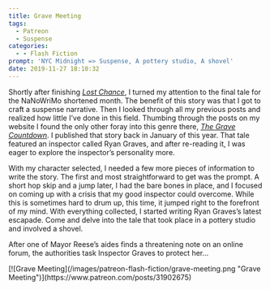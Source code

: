 ```yaml
---
title: Grave Meeting
tags:
  - Patreon
  - Suspense
categories:
  - - Flash Fiction
prompt: 'NYC Midnight => Suspense, A pottery studio, A shovel'
date: 2019-11-27 18:10:32
---
```


Shortly after finishing [*Lost Chance*](https://www.patreon.com/posts/31899677), I turned my attention to the final tale for the NaNoWriMo shortened month. The benefit of this story was that I got to craft a suspense narrative. Then I looked through all my previous posts and realized how little I’ve done in this field. Thumbing through the posts on my website I found the only other foray into this genre there, [*The Grave Countdown*](/archives/2019/01/01/grave-countdown/). I published that story back in January of this year. That tale featured an inspector called Ryan Graves, and after re-reading it, I was eager to explore the inspector’s personality more.<!-- more --> 

With my character selected, I needed a few more pieces of information to write the story. The first and most straightforward to get was the prompt. A short hop skip and a jump later, I had the bare bones in place, and I focused on coming up with a crisis that my good inspector could overcome. While this is sometimes hard to drum up, this time, it jumped right to the forefront of my mind. With everything collected, I started writing Ryan Graves’s latest escapade. Come and delve into the tale that took place in a pottery studio and involved a shovel.

After one of Mayor Reese’s aides finds a threatening note on an online forum, the authorities task Inspector Graves to protect her…

<div class="center">[![Grave Meeting](/images/patreon-flash-fiction/grave-meeting.png "Grave Meeting")](https://www.patreon.com/posts/31902675)</div>